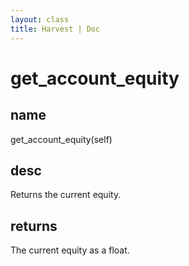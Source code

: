 ```yaml
---
layout: class
title: Harvest | Doc
---
```


# get_account_equity
## name
get_account_equity(self)
## desc
Returns the current equity.
## returns
The current equity as a float.

